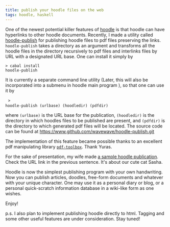 ```yaml
---
title: publish your hoodle files on the web 
tags: hoodle, haskell 
---
```


One of the newest potential killer features of [hoodle](http://ianwookim.org/hoodle) is that hoodle can have hyperlinks to other hoodle 
documents. Recently, I made a utility called [hoodle-publish](http://hackage.haskell.org/package/hoodle-publish) for publishing hoodle files to 
pdf files preserving the links. <code>hoodle-publish</code> takes a directory as an argument and 
transforms all the hoodle files in the directory recursively to pdf files and interlinks files by 
URL with a designated URL base. One can install it simply by <pre><code>> cabal install hoodle-publish</code></pre> 
It is currently a separate command line utility (Later, this will also be
incorporated into a submenu in hoodle main program ),  so that one can use it by <pre> <code>> hoodle-publish (urlbase) (hoodledir) (pdfdir) </code> </pre>
where <code>(urlbase)</code> is the URL base for the publication, <code>(hoodledir)</code> is 
the directory in which hoodles files to be published are present, and <code>(pdfdir)</code> is 
the directory to which generated pdf files will be located. The source code can be found at <https://www.github.com/wavewave/hoodle-publish.git>

The implementation of this feature became possible thanks to an excellent pdf manipulating library 
[<code>pdf-toolbox</code>](https://github.com/Yuras/pdf-toolbox). Thank Yuras. 

For the sake of presentation, my wife made [a sample hoodle publication](http://ianwookim.org/sasha/hoodle/main.pdf). Check the URL link in the previous sentence. It's about our cute cat Sasha. 

Hoodle is now the simplest publishing program with your own handwriting. Now you can publish articles, 
doodles, free-form documents and whatever with your unique character. One may use it as a personal
diary or blog, or a personal quick-scratch information database in a wiki-like form 
as one wishes.  

Enjoy!

p.s. I also plan to implement publishing hoodle directly to html. Tagging and some other useful features 
are under consideration. Stay tuned!

